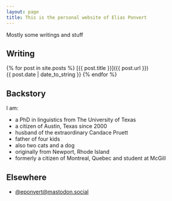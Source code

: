 ```yaml
---
layout: page
title: This is the personal website of Elias Ponvert
---
```


Mostly some writings and stuff

## Writing

{% for post in site.posts %}
[{{ post.title }}]({{ post.url }})<br>{{ post.date | date_to_string }}
{% endfor %}

## Backstory

I am:
* a PhD in linguistics from The University of Texas
* a citizen of Austin, Texas since 2000
* husband of the extraordinary Candace Pruett
* father of four kids
* also two cats and a dog
* originally from Newport, Rhode Island
* formerly a citizen of Montreal, Quebec and student at McGill

## Elsewhere

* <a href="https://mastodon.social/@eponvert" rel="me">@eponvert@mastodon.social</a>
